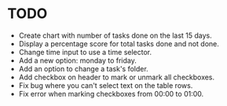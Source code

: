 # TODO

- Create chart with number of tasks done on the last 15 days.
- Display a percentage score for total tasks done and not done.
- Change time input to use a time selector.
- Add a new option: monday to friday.
- Add an option to change a task's folder.
- Add checkbox on header to mark or unmark all checkboxes.
- Fix bug where you can't select text on the table rows.
- Fix error when marking checkboxes from 00:00 to 01:00.